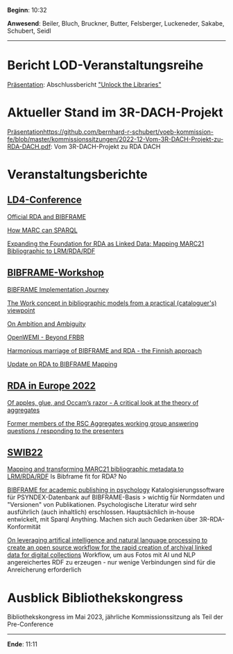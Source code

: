 **Beginn**: 10:32

**Anwesend**: Beiler, Bluch, Bruckner, Butter, Felsberger, Luckeneder, Sakabe, Schubert, Seidl

---

# Bericht LOD-Veranstaltungsreihe

[Präsentation](https://github.com/bernhard-r-schubert/voeb-kommission-fe/blob/master/kommissionssitzungen/2022-12-Unlock-the-Libraries.pdf): Abschlussbericht ["Unlock the Libraries"](https://voeb-b.at/veranstaltungen/#unlockthelibraries)

# Aktueller Stand im 3R-DACH-Projekt

[Präsentation]()https://github.com/bernhard-r-schubert/voeb-kommission-fe/blob/master/kommissionssitzungen/2022-12-Vom-3R-DACH-Projekt-zu-RDA-DACH.pdf: Vom 3R-DACH-Projekt zu RDA DACH

# Veranstaltungsberichte

## [LD4-Conference](https://2022ld4conferenceonlinkedda.sched.com/)

[Official RDA and BIBFRAME](https://sched.co/13scX)

[How MARC can SPARQL](https://sched.co/13sd7)

[Expanding the Foundation for RDA as Linked Data: Mapping MARC21 Bibliographic to LRM/RDA/RDF](https://sched.co/13sdY)

##  [BIBFRAME-Workshop](https://www.casalini.it/bfwe2022/)

[BIBFRAME Implementation Journey](https://youtu.be/9J98GI9u0aI)

[The Work concept in bibliographic models from a practical (cataloguer's) viewpoint](https://youtu.be/kEsy5qqW6_M)

[On Ambition and Ambiguity](https://youtu.be/goQuMvCJnlc)

[OpenWEMI - Beyond FRBR](https://youtu.be/VZGtRrlR1j0)

[Harmonious marriage of BIBFRAME and RDA - the Finnish approach](https://youtu.be/HlJl5kd866I)

[Update on RDA to BIBFRAME Mapping](https://youtu.be/pV-Xlm2Y4hs)

## [RDA in Europe 2022](http://rda-rsc.org/node/725)

[Of apples, glue, and Occamʼs razor - A critical look at the theory of aggregates](https://youtu.be/LNuUj761_Zg)

[Former members of the RSC Aggregates working group answering questions / responding to the presenters](https://youtu.be/agMCo9UTD9w)

## [SWIB22](https://swib.org/swib22/)

[Mapping and transforming MARC21 bibliographic metadata to LRM/RDA/RDF](https://youtu.be/2NJPgMqEsnI)
Is Bibframe fit for RDA? No

[BIBFRAME for academic publishing in psychology](https://youtu.be/7nl3SMVOWa8)
Katalogisierungssoftware für PSYNDEX-Datenbank auf BIBFRAME-Basis > wichtig für Normdaten und "Versionen" von Publikationen. Psychologische Literatur wird sehr ausführlich (auch inhaltlich) erschlossen. Hauptsächlich in-house entwickelt, mit Sparql Anything. Machen sich auch Gedanken über 3R-RDA-Konformität

[On leveraging artifical intelligence and natural language processing to create an open source workflow for the rapid creation of archival linked data for digital collections](https://youtu.be/sI_oumTT-ew)
Workflow, um aus Fotos mit AI und NLP angereichertes RDF zu erzeugen - nur wenige Verbindungen sind für die Anreicherung erforderlich

# Ausblick Bibliothekskongress

Bibliothekskongress im Mai 2023, jährliche Kommissionssitzung als Teil der Pre-Conference

---

**Ende**: 11:11
